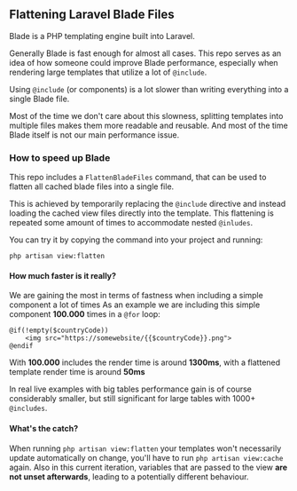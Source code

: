 ## Flattening Laravel Blade Files

Blade is a PHP templating engine built into Laravel.

Generally Blade is fast enough for almost all cases. This repo serves as
an idea of how someone could improve Blade performance, especially
when rendering large templates that utilize a lot of ``@include``.

Using ``@include`` (or components) is a lot slower than writing
everything into a single Blade file.

Most of the time we don't care about this slowness, splitting
templates into multiple files makes them more readable and reusable.
And most of the time Blade itself is not our main performance issue.

### How to speed up Blade

This repo includes a ``FlattenBladeFiles`` command, that can be used
to flatten all cached blade files into a single file.

This is achieved by temporarily replacing the ``@include`` directive
and instead loading the cached view files directly into the template.
This flattening is repeated some amount of times to accommodate nested
``@inludes``.

You can try it by copying the command into your project and running:

```
php artisan view:flatten
```

#### How much faster is it really?
We are gaining the most in terms of fastness when including a simple component a lot of times
As an example we are including this simple component <strong>100.000</strong> times in a ``@for`` loop:
```
@if(!empty($countryCode))
    <img src="https://somewebsite/{{$countryCode}}.png">
@endif
```
With <strong>100.000</strong> includes the render time is around <strong>1300ms</strong>, with a flattened
template render time is around <strong>50ms</strong>

In real live examples with big tables performance gain is of course considerably smaller, 
but still significant for large tables with 1000+ ``@includes``.

#### What's the catch?
When running ``php artisan view:flatten`` your templates won't necessarily update 
automatically on change, you'll have to run ``php artisan view:cache`` again.
Also in this current iteration, variables that are passed to the view 
<strong>are not unset afterwards</strong>, leading to a potentially different behaviour.
